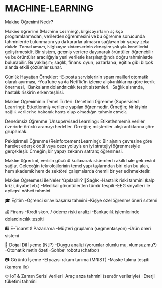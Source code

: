 # MACHINE-LEARNING

Makine Öğrenimi Nedir?

Makine öğrenimi (Machine Learning), bilgisayarların açıkça programlanmadan, verilerden öğrenmesini ve bu öğrenme sonucunda tahminlerde bulunmasını ya da kararlar almasını sağlayan bir yapay zeka dalıdır. Temel amacı, bilgisayar sistemlerinin deneyim yoluyla kendilerini geliştirmesidir. Bir sistem, geçmiş verilere dayanarak örüntüleri öğrenebilir ve bu örüntüler aracılığıyla yeni verilerle karşılaştığında doğru tahminlerde bulunabilir. Bu yaklaşım; sağlık, finans, oyun, pazarlama, eğitim gibi birçok alanda etkili çözümler sunar.

Günlük Hayattan Örnekler:
-E-posta servislerinin spam mailleri otomatik olarak ayırması,
-YouTube ya da Netflix’in izleme alışkanlıklarına göre içerik önermesi,
-Bankaların dolandırıcılık tespit sistemleri.
-Sağlık alanında, hastalık riskinin erken teşhisi.

Makine Öğreniminin Temel Türleri:
Denetimli Öğrenme (Supervised Learning): Etiketlenmiş verilerle yapılan öğrenmedir. Örneğin; bir kişinin sağlık verilerine bakarak hasta olup olmadığını tahmin etmek.

Denetimsiz Öğrenme (Unsupervised Learning): Etiketlenmemiş veriler üzerinde örüntü aramayı hedefler. Örneğin; müşterileri alışkanlıklarına göre gruplamak.

Pekiştirmeli Öğrenme (Reinforcement Learning): Bir ajanın çevresine göre hareket ederek ödül veya ceza yoluyla en iyi stratejiyi öğrenmesiyle gerçekleşir. Örneğin; bir yapay zekanın satranç öğrenmesi.

Makine öğrenimi, verinin gücünü kullanarak sistemlerin akıllı hale gelmesini sağlar. Geleceğin teknolojilerinin temel yapı taşlarından biri olan bu alan, hem akademik hem de sektörel çalışmalarda önemli bir yer edinmektedir.

Makine Öğrenmesi ile Neler Yapılabilir?
🏥Sağlık
-Hastalık riski tahmini (kalp krizi, diyabet vb.)
-Medikal görüntülerden tümör tespiti
-EEG sinyalleri ile epilepsi nöbeti tahmini

🎓 Eğitim
-Öğrenci sınav başarısı tahmini
-Kişiye özel öğrenme öneri sistemi

💰 Finans
-Kredi skoru / ödeme riski analizi
-Bankacılık işlemlerinde dolandırıcılık tespiti

🛍️ E-Ticaret & Pazarlama
-Müşteri gruplama (segmentasyon)
-Ürün öneri sistemi

🧠 Doğal Dil İşleme (NLP)
-Duygu analizi (yorumlar olumlu mu, olumsuz mu?)
-Otomatik metin özeti
-Sohbet robotu (chatbot)

📷 Görüntü İşleme
-El yazısı rakam tanıma (MNIST)
-Maske takma tespiti (kamera ile)

⚙️ IoT & Zaman Serisi Verileri
-Araç arıza tahmini (sensör verileriyle)
-Enerji tüketimi tahmini
